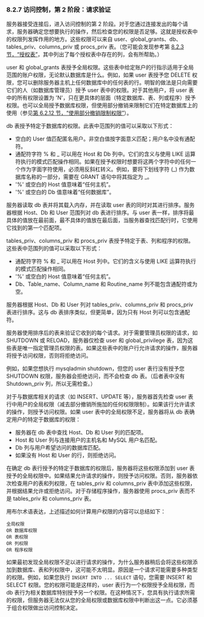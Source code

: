 ### 8.2.7 访问控制，第 2 阶段：请求验证

服务器接受连接后，进入访问控制的第 2 阶段。对于您通过连接发出的每个请求，服务器确定您想要执行的操作，然后检查您的权限是否足够。这就是授权表中的权限列发挥作用的地方。这些权限可以来自 user、global_grants、db、tables_priv、columns_priv 或 procs_priv 表。（您可能会发现参考第 [8.2.3 节，“授权表”](./08.02.03.授权表.md)，其中列出了每个授权表中存在的列，会有所帮助。）

user 和 global_grants 表授予全局权限。这些表中给定账户的行指示适用于全局范围的账户权限，无论默认数据库是什么。例如，如果 user 表授予您 DELETE 权限，您可以删除服务器主机上任何数据库中的任何表的行。明智的做法是只向需要它们的人（如数据库管理员）授予 user 表中的权限。对于其他用户，将 user 表中的所有权限设置为 'N'，只在更具体的层面（特定数据库、表、列或程序）授予权限。也可以全局授予数据库权限，但使用部分撤销来限制它们在特定数据库上的使用（参见[第 6.2.12 节，“使用部分撤销限制权限”](./08.02.12.使用部分撤销限制权限.md)）。

db 表授予特定于数据库的权限。此表中范围列的值可以采取以下形式：

- 空白的 User 值匹配匿名用户。非空白值按字面意义匹配；用户名中没有通配符。
- 通配符字符 % 和 _ 可以用在 Host 和 Db 列中。它们的含义与使用 LIKE 运算符执行的模式匹配操作相同。如果在授予权限时想要将这两个字符中的任何一个作为字面字符使用，必须用反斜杠转义。例如，要将下划线字符 (_) 作为数据库名称的一部分，需要在 GRANT 语句中将其指定为 \_。
- '%' 或空白的 Host 值意味着“任何主机”。
- '%' 或空白的 Db 值意味着“任何数据库”。

服务器读取 db 表并将其载入内存，并在读取 user 表的同时对其进行排序。服务器根据 Host、Db 和 User 范围列对 db 表进行排序。与 user 表一样，排序将最具体的值放在最前面，最不具体的值放在最后面，当服务器查找匹配行时，它使用它找到的第一个匹配项。

tables_priv、columns_priv 和 procs_priv 表授予特定于表、列和程序的权限。这些表中范围列的值可以采取以下形式：

- 通配符字符 % 和 _ 可以用在 Host 列中。它们的含义与使用 LIKE 运算符执行的模式匹配操作相同。
- '%' 或空白的 Host 值意味着“任何主机”。
- Db、Table_name、Column_name 和 Routine_name 列不能包含通配符或为空。

服务器根据 Host、Db 和 User 列对 tables_priv、columns_priv 和 procs_priv 表进行排序。这与 db 表排序类似，但更简单，因为只有 Host 列可以包含通配符。

服务器使用排序后的表来验证它收到的每个请求。对于需要管理员权限的请求，如 SHUTDOWN 或 RELOAD，服务器仅检查 user 和 global_privilege 表，因为这些表是唯一指定管理员权限的表。如果这些表中的账户行允许请求的操作，服务器将授予访问权限，否则将拒绝访问。

例如，如果您想执行 mysqladmin shutdown，但您的 user 表行没有授予您 SHUTDOWN 权限，服务器会拒绝访问，而不会检查 db 表。（后者表中没有 Shutdown_priv 列，所以无需检查。）

对于与数据库相关的请求（如 INSERT、UPDATE 等），服务器首先检查 user 表行中用户的全局权限（减去部分撤销所施加的任何权限限制）。如果该行允许请求的操作，则授予访问权限。如果 user 表中的全局权限不足，服务器将从 db 表确定用户的特定于数据库的权限：

- 服务器在 db 表中查找 Host、Db 和 User 列的匹配项。
- Host 和 User 列与连接用户的主机名和 MySQL 用户名匹配。
- Db 列与用户希望访问的数据库匹配。
- 如果没有 Host 和 User 的行，则拒绝访问。

在确定 db 表行授予的特定于数据库的权限后，服务器将这些权限添加到 user 表授予的全局权限中。如果结果允许请求的操作，则授予访问权限。否则，服务器依次检查用户的表和列权限，在 tables_priv 和 columns_priv 表中添加这些权限，并根据结果允许或拒绝访问。对于存储程序操作，服务器使用 procs_priv 表而不是 tables_priv 和 columns_priv 表。

用布尔术语表达，上述描述如何计算用户权限的内容可以总结如下：

```
全局权限
OR 数据库权限
OR 表权限
OR 列权限
OR 程序权限
```

如果最初发现全局权限不足以进行请求的操作，为什么服务器稍后会将这些权限添加到数据库、表和列权限中，这可能不太明显。原因是一个请求可能需要多种类型的权限。例如，如果您执行 `INSERT INTO ... SELECT` 语句，您需要 INSERT 和 SELECT 权限。您的权限可能是这样的，user 表行为一个权限授予全局权限，而 db 表行为相关数据库特别授予另一个权限。在这种情况下，您具有执行请求所需的权限，但服务器无法仅从您的全局权限或数据库权限中判断出这一点。它必须基于组合权限做出访问控制决定。